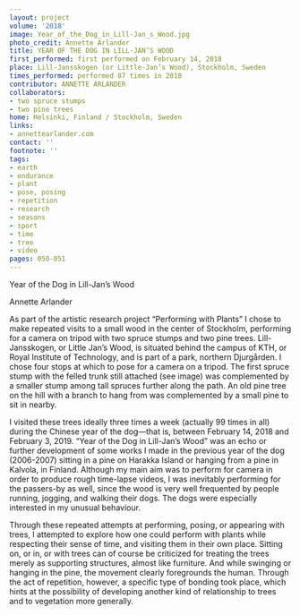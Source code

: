 ```yaml
---
layout: project
volume: '2018'
image: Year_of_the_Dog_in_Lill-Jan_s_Wood.jpg
photo_credit: Annette Arlander
title: YEAR OF THE DOG IN LILL-JAN’S WOOD
first_performed: first performed on February 14, 2018
place: Lill-Jansskogen (or Little-Jan’s Wood), Stockholm, Sweden
times_performed: performed 87 times in 2018
contributor: ANNETTE ARLANDER
collaborators:
- two spruce stumps
- two pine trees
home: Helsinki, Finland / Stockholm, Sweden
links:
- annettearlander.com
contact: ''
footnote: ''
tags:
- earth
- endurance
- plant
- pose, posing
- repetition
- research
- seasons
- sport
- time
- tree
- video
pages: 050-051
---
```




Year of the Dog in Lill-Jan’s Wood

Annette Arlander

As part of the artistic research project “Performing with Plants” I chose to make repeated visits to a small wood in the center of Stockholm, performing for a camera on tripod with two spruce stumps and two pine trees. Lill-Jansskogen, or Little Jan’s Wood, is situated behind the campus of KTH, or Royal Institute of Technology, and is part of a park, northern Djurgården. I chose four stops at which to pose for a camera on a tripod. The first spruce stump with the felled trunk still attached (see image) was complemented by a smaller stump among tall spruces further along the path. An old pine tree on the hill with a branch to hang from was complemented by a small pine to sit in nearby.

I visited these trees ideally three times a week (actually 99 times in all) during the Chinese year of the dog—that is, between February 14, 2018 and February 3, 2019. “Year of the Dog in Lill-Jan’s Wood” was an echo or further development of some works I made in the previous year of the dog (2006-2007) sitting in a pine on Harakka Island or hanging from a pine in Kalvola, in Finland. Although my main aim was to perform for camera in order to produce rough time-lapse videos, I was inevitably performing for the passers-by as well, since the wood is very well frequented by people running, jogging, and walking their dogs. The dogs were especially interested in my unusual behaviour.

Through these repeated attempts at performing, posing, or appearing with trees, I attempted to explore how one could perform with plants while respecting their sense of time, and visiting them in their own place. Sitting on, or in, or with trees can of course be criticized for treating the trees merely as supporting structures, almost like furniture. And while swinging or hanging in the pine, the movement clearly foregrounds the human. Through the act of repetition, however, a specific type of bonding took place, which hints at the possibility of developing another kind of relationship to trees and to vegetation more generally.

